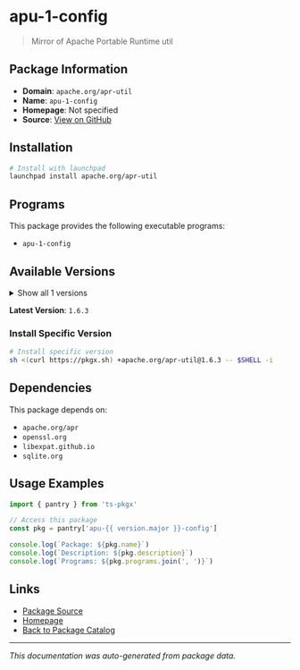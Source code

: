 # apu-1-config

> Mirror of Apache Portable Runtime util

## Package Information

- **Domain**: `apache.org/apr-util`
- **Name**: `apu-1-config`
- **Homepage**: Not specified
- **Source**: [View on GitHub](https://github.com/pkgxdev/pantry/tree/main/projects/apache.org/apr-util/package.yml)

## Installation

```bash
# Install with launchpad
launchpad install apache.org/apr-util
```

## Programs

This package provides the following executable programs:

- `apu-1-config`

## Available Versions

<details>
<summary>Show all 1 versions</summary>

- `1.6.3`

</details>

**Latest Version**: `1.6.3`

### Install Specific Version

```bash
# Install specific version
sh <(curl https://pkgx.sh) +apache.org/apr-util@1.6.3 -- $SHELL -i
```

## Dependencies

This package depends on:

- `apache.org/apr`
- `openssl.org`
- `libexpat.github.io`
- `sqlite.org`

## Usage Examples

```typescript
import { pantry } from 'ts-pkgx'

// Access this package
const pkg = pantry['apu-{{ version.major }}-config']

console.log(`Package: ${pkg.name}`)
console.log(`Description: ${pkg.description}`)
console.log(`Programs: ${pkg.programs.join(', ')}`)
```

## Links

- [Package Source](https://github.com/pkgxdev/pantry/tree/main/projects/apache.org/apr-util/package.yml)
- [Homepage](#)
- [Back to Package Catalog](../../../package-catalog.md)

---

*This documentation was auto-generated from package data.*

